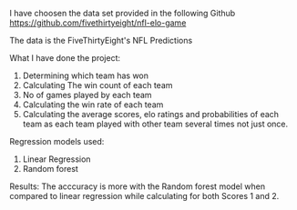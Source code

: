 I have choosen the data set provided in the following Github  
https://github.com/fivethirtyeight/nfl-elo-game

The data is the FiveThirtyEight's NFL Predictions

What I have done the project:
1. Determining which team has won
2. Calculating The win count of each team
3. No of games played by each team
4. Calculating the win rate of each team
5. Calculating the average scores, elo ratings and probabilities of each team as each team played with other team several        times not just once.

Regression models used:
1. Linear Regression
2. Random forest

Results:
The acccuracy is more with the Random forest model when compared to linear regression while calculating for both Scores 1 and 2.
